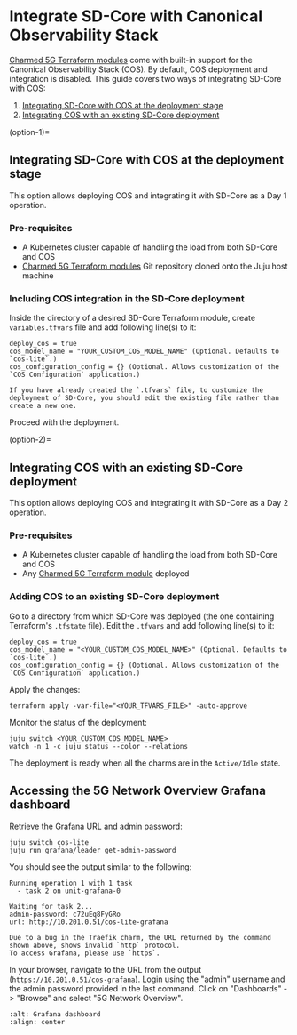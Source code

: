 # Integrate SD-Core with Canonical Observability Stack

[Charmed 5G Terraform modules][Charmed 5G Terraform modules] come with built-in support for the Canonical Observability Stack (COS).
By default, COS deployment and integration is disabled.
This guide covers two ways of integrating SD-Core with COS:
1. [Integrating SD-Core with COS at the deployment stage](#option-1)
2. [Integrating COS with an existing SD-Core deployment](#option-2)

(option-1)=
## Integrating SD-Core with COS at the deployment stage

This option allows deploying COS and integrating it with SD-Core as a Day 1 operation. 

### Pre-requisites

- A Kubernetes cluster capable of handling the load from both SD-Core and COS
- [Charmed 5G Terraform modules][Charmed 5G Terraform modules] Git repository cloned onto the Juju host machine

### Including COS integration in the SD-Core deployment

Inside the directory of a desired SD-Core Terraform module, create `variables.tfvars` file and add following line(s) to it:

```console
deploy_cos = true
cos_model_name = "YOUR_CUSTOM_COS_MODEL_NAME" (Optional. Defaults to `cos-lite`.)
cos_configuration_config = {} (Optional. Allows customization of the `COS Configuration` application.)
```

```{note}
If you have already created the `.tfvars` file, to customize the deployment of SD-Core, you should edit the existing file rather than create a new one.
```

Proceed with the deployment.

(option-2)=
## Integrating COS with an existing SD-Core deployment

This option allows deploying COS and integrating it with SD-Core as a Day 2 operation.

### Pre-requisites

- A Kubernetes cluster capable of handling the load from both SD-Core and COS
- Any [Charmed 5G Terraform module][Charmed 5G Terraform modules] deployed

### Adding COS to an existing SD-Core deployment

Go to a directory from which SD-Core was deployed (the one containing Terraform's `.tfstate` file).
Edit the `.tfvars` and add following line(s) to it:

```console
deploy_cos = true
cos_model_name = "<YOUR_CUSTOM_COS_MODEL_NAME>" (Optional. Defaults to `cos-lite`.)
cos_configuration_config = {} (Optional. Allows customization of the `COS Configuration` application.)
```

Apply the changes:

```console
terraform apply -var-file="<YOUR_TFVARS_FILE>" -auto-approve
```

Monitor the status of the deployment:

```console
juju switch <YOUR_CUSTOM_COS_MODEL_NAME>
watch -n 1 -c juju status --color --relations
```

The deployment is ready when all the charms are in the `Active/Idle` state.

## Accessing the 5G Network Overview Grafana dashboard

Retrieve the Grafana URL and admin password:

```console
juju switch cos-lite
juju run grafana/leader get-admin-password
```

You should see the output similar to the following:

```console
Running operation 1 with 1 task
  - task 2 on unit-grafana-0

Waiting for task 2...
admin-password: c72uEq8FyGRo
url: http://10.201.0.51/cos-lite-grafana
```

```{note}
Due to a bug in the Traefik charm, the URL returned by the command shown above, shows invalid `http` protocol.
To access Grafana, please use `https`.
```

In your browser, navigate to the URL from the output (`https://10.201.0.51/cos-grafana`).
Login using the "admin" username and the admin password provided in the last command.
Click on "Dashboards" -> "Browse" and select "5G Network Overview".

```{image} ../images/grafana_5g_dashboard_sim_after.png
:alt: Grafana dashboard
:align: center
```

[Charmed 5G Terraform modules]: https://github.com/canonical/terraform-juju-sdcore-k8s
